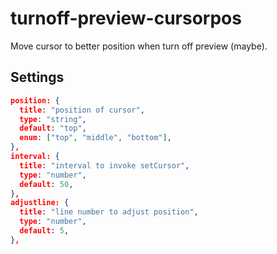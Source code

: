 # turnoff-preview-cursorpos

Move cursor to better position when turn off preview (maybe).

## Settings

```json
position: {
  title: "position of cursor",
  type: "string",
  default: "top",
  enum: ["top", "middle", "bottom"],
},
interval: {
  title: "interval to invoke setCursor",
  type: "number",
  default: 50,
},
adjustline: {
  title: "line number to adjust position",
  type: "number",
  default: 5,
},
```
